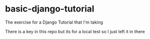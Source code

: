 # basic-django-tutorial

The exercise for a Django Tutorial that I'm taking

There is a key in this repo but its for a local test so I just left it in there 

